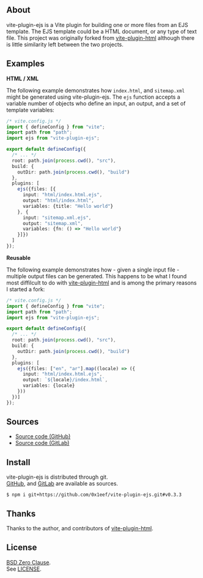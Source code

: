 ## About

vite-plugin-ejs is a Vite plugin for building one or more files from an
EJS template. The EJS template could be a HTML document, or any type of
text file. This project was originally forked from
[vite-plugin-html](https://github.com/vbenjs/vite-plugin-html)
although there is little similarity left between the two projects.

## Examples

__HTML / XML__

The following example demonstrates how `index.html`, and `sitemap.xml` might
be generated using vite-plugin-ejs. The `ejs` function accepts a variable number
of objects who define an input, an output, and a set of template variables:

```typescript
/* vite.config.js */
import { defineConfig } from "vite";
import path from "path";
import ejs from "vite-plugin-ejs";

export default defineConfig({
  /* ... */
  root: path.join(process.cwd(), "src"),
  build: {
    outDir: path.join(process.cwd(), "build")
  },
  plugins: [
    ejs({files: [{
      input: "html/index.html.ejs",
      output: "html/index.html",
      variables: {title: "Hello world"}
    }, {
      input: "sitemap.xml.ejs",
      output: "sitemap.xml",
      variables: {fn: () => "Hello world"}
    }]})
  ]
});
```

__Reusable__

The following example demonstrates how - given a single input file - multiple
output files can be generated. This happens to be what I found most diffilcult
to do with
[vite-plugin-html](https://github.com/vbenjs/vite-plugin-html)
and is among the primary reasons I started a fork:

```typescript
/* vite.config.js */
import { defineConfig } from "vite";
import path from "path";
import ejs from "vite-plugin-ejs";

export default defineConfig({
  /* ... */
  root: path.join(process.cwd(), "src"),
  build: {
    outDir: path.join(process.cwd(), "build")
  },
  plugins: [
    ejs({files: ["en", "ar"].map((locale) => ({
      input: "html/index.html.ejs",
      output: `${locale}/index.html`,
      variables: {locale}
    }))
  })]
});
```

## Sources

* [Source code (GitHub)](https://github.com/0x1eef/vite-plugin-ejs#readme)
* [Source code (GitLab)](https://gitlab.com/0x1eef/vite-plugin-ejs#about)

## Install

vite-plugin-ejs is distributed through git.
<br>
[GitHub](https://github.com/0x1eef/vite-plugin-ejs),
and
[GitLab](https://gitlab.com/0x1eef/vite-plugin-ejs)
are available as sources.

```
$ npm i git+https://github.com/0x1eef/vite-plugin-ejs.git#v0.3.3
```

## Thanks

Thanks to the author, and contributors of
[vite-plugin-html](https://github.com/vbenjs/vite-plugin-html).

## <a id="license"> License </a>

[BSD Zero Clause](https://choosealicense.com/licenses/0bsd/).
<br>
See [LICENSE](./LICENSE).
